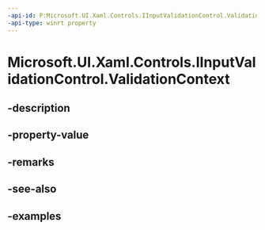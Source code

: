```yaml
---
-api-id: P:Microsoft.UI.Xaml.Controls.IInputValidationControl.ValidationContext
-api-type: winrt property
---
```


# Microsoft.UI.Xaml.Controls.IInputValidationControl.ValidationContext

<!--
public Microsoft.UI.Xaml.Controls.InputValidationContext ValidationContext { get; set; }
-->


## -description

## -property-value

## -remarks

## -see-also

## -examples


